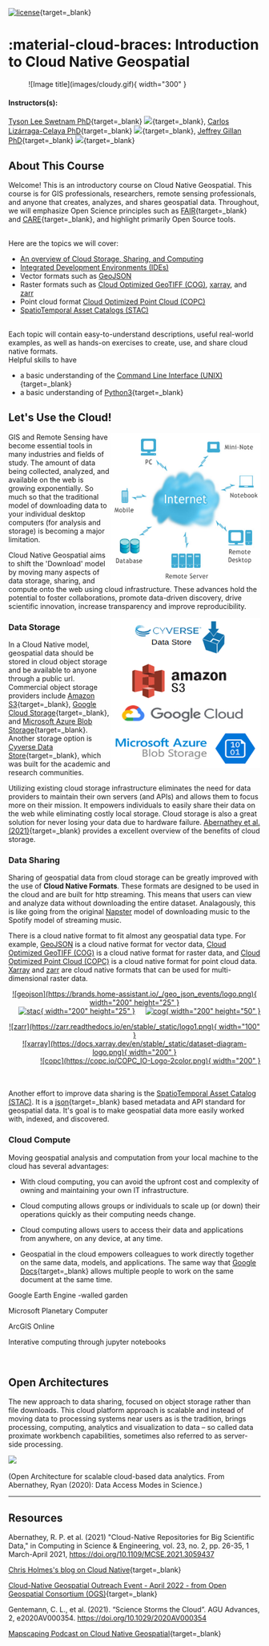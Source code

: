 [![license](https://mirrors.creativecommons.org/presskit/buttons/88x31/svg/by.svg)](https://creativecommons.org/licenses/by/4.0/){target=_blank} 

# :material-cloud-braces: Introduction to Cloud Native Geospatial

<figure markdown>
  ![Image title](images/cloudy.gif){ width="300" }
  <figcaption> </figcaption>
</figure>

#### Instructors(s): 

[Tyson Lee Swetnam PhD](https://tysonswetnam.com/){target=_blank} [![](https://orcid.org/sites/default/files/images/orcid_16x16.png)](http://orcid.org/0000-0002-6639-7181){target=_blank},
[Carlos Lizárraga-Celaya PhD](https://github.com/carloslizarragac){target=_blank} [![](https://orcid.org/sites/default/files/images/orcid_16x16.png)](https://orcid.org/0000-0002-0893-4268){target=_blank},
[Jeffrey Gillan PhD](http://www.gillanscience.com){target=_blank} [![](https://orcid.org/sites/default/files/images/orcid_16x16.png)](http://orcid.org/0000-0002-0731-3048){target=_blank}




## About This Course
Welcome! This is an introductory course on Cloud Native Geospatial. This course is for GIS professionals, researchers, remote sensing professionals, and anyone that creates, analyzes, and shares geospatial data. Throughout, we will emphasize Open Science principles such as [FAIR](https://www.go-fair.org/fair-principles/){target=_blank} and [CARE](https://www.gida-global.org/care){target=_blank}, and highlight primarily Open Source tools. 


<br/> Here are the topics we will cover:

* [An overview of Cloud Storage, Sharing, and Computing](#lets-use-the-cloud)
* [Integrated Development Environments (IDEs)](ide.md)
* Vector formats such as [GeoJSON](geojson.md)
* Raster formats such as [Cloud Optimized GeoTIFF (COG)](cog.md), [xarray](xarray.md), and [zarr](zarr.md)
* Point cloud format [Cloud Optimized Point Cloud (COPC)](copc.md)
* [SpatioTemporal Asset Catalogs (STAC)](stac.md)

<br/>
Each topic will contain easy-to-understand descriptions, useful real-world examples, as well as hands-on exercises to create, use, and share cloud native formats. 

<br/>
 Helpful skills to have

* a basic understanding of the [Command Line Interface (UNIX)](https://swcarpentry.github.io/shell-novice/){target=_blank}
* a basic understanding of [Python3](https://www.geeksforgeeks.org/introduction-to-python3/#:~:text=Python%20is%20a%20high%2Dlevel,them%20readable%20all%20the%20time.){target=_blank}

## Let's Use the Cloud!

<img align="right" width="300" height="300" src="images/cloud_graphic.png">

GIS and Remote Sensing have become essential tools in many industries and fields of study. The amount of data being collected, analyzed, and available on the web is growing exponentially. So much so that the traditional model of downloading data to your individual desktop computers (for analysis and storage) is becoming a major limitation. 

Cloud Native Geospatial aims to shift the 'Download' model by moving many aspects of data storage, sharing, and compute onto the web using cloud infrastructure. These advances hold the potential to foster collaborations, promote data-driven discovery, drive scientific innovation, increase transparency and improve reproducibility.


<img align="right" width="300" height="300" src="images/cloud_storage.png">

### Data Storage
In a Cloud Native model, geospatial data should be stored in cloud object storage and be available to anyone through a public url. Commercial object storage providers include [Amazon S3](https://aws.amazon.com/s3/){target=_blank}, [Google Cloud Storage](https://cloud.google.com/storage){target=_blank}, and [Microsoft Azure Blob Storage](https://azure.microsoft.com/en-us/services/storage/blobs/){target=_blank}. Another storage option is [Cyverse Data Store](https://cyverse.org/data-store){target=_blank}, which was built for the academic and research communities. 

Utilizing existing cloud storage infrastructure eliminates the need for data providers to maintain their own servers (and APIs) and allows them to focus more on their mission. It empowers individuals to easily share their data on the web while eliminating costly local storage. Cloud storage is also a great solution for never losing your data due to hardware failure. [Abernathey et al. (2021)](https://doi.org/10.1109/MCSE.2021.3059437){target=_blank} provides a excellent overview of the benefits of cloud storage.

### Data Sharing 
Sharing of geospatial data from cloud storage can be greatly improved with the use of **Cloud Native Formats**. These formats are designed to be used in the cloud and are built for http streaming. This means that users can view and analyze data without downloading the entire dataset. Analagously, this is like going from the original [Napster](https://en.wikipedia.org/wiki/Napster) model of downloading music to the Spotify model of streaming music.

There is a cloud native format to fit almost any geospatial data type. For example, [GeoJSON](geojson.md) is a cloud native format for vector data, [Cloud Optimized GeoTIFF (COG)](cog.md) is a cloud native format for raster data, and [Cloud Optimized Point Cloud (COPC)](copc.md) is a cloud native format for point cloud data. [Xarray](xarray.md) and [zarr](zarr.md) are cloud native formats that can be used for multi-dimensional raster data.

<center>
<a href="https://geojson.io" style="float:left" target="blank" rel="geojson">![geojson](https://brands.home-assistant.io/_/geo_json_events/logo.png){ width="200" height="25" } </a>

<a href="https://cogeo.org" style="float:right" target="blank" rel="cog">![cog](https://www.cogeo.org/images/logo/Cog-02.png){ width="200" height="50" } </a> 

<a href="https://stacspec.org" style="float:center" target="blank" rel="stac">![stac](https://d33wubrfki0l68.cloudfront.net/22691a3c3002324451ed99f4009de8aab761e1b7/d24da/public/images-original/stac-01.png){ width="200" height="25" } </a>
</center> 

<center>
<a href="https://zarr.readthedocs.io" style="float:left" target="blank" rel="zarr">![zarr](https://zarr.readthedocs.io/en/stable/_static/logo1.png){ width="100" } </a>
<a href="https://docs.xarray.dev" style="float:center" target="blank" rel="xarray">![xarray](https://docs.xarray.dev/en/stable/_static/dataset-diagram-logo.png){ width="200" } </a> 
<a href="https://copc.io" style="float:right" target="blank" rel="copc">![copc](https://copc.io/COPC_IO-Logo-2color.png){ width="200" } </a> 
</center>
<br/>
<br/>
<br/>

Another effort to improve data sharing is the [SpatioTemporal Asset Catalog (STAC)](stac.md). It is a [json](https://en.wikipedia.org/wiki/JSON){target=_blank} based metadata and API standard for geospatial data. It's goal is to make geospatial data more easily worked with, indexed, and discovered. 





### Cloud Compute 
Moving geospatial analysis and computation from your local machine to the cloud has several advantages: 

* With cloud computing, you can avoid the upfront cost and complexity of owning and maintaining your own IT infrastructure.

* Cloud computing allows groups or individuals to scale up (or down) their operations quickly as their computing needs change.

* Cloud computing allows users to access their data and applications from anywhere, on any device, at any time.

* Geospatial in the cloud empowers colleagues to work directly together on the same data, models, and applications. The same way that [Google Docs](https://www.google.com/docs/about/){target=_blank} allows multiple people to work on the same document at the same time.

Google Earth Engine -walled garden  

Microsoft Planetary Computer

ArcGIS Online

Interative computing through jupyter notebooks

<br/>


## Open Architectures

The new approach to data sharing, focused on object storage rather than file downloads. This cloud platform approach is scalable and instead of moving data to processing systems near users as is the tradition, brings processing, computing, analytics and visualization to data – so called data proximate workbench capabilities, sometimes also referred to as server-side processing.

<img src="https://miro.medium.com/max/1400/1*FkR2h8f_Lut00Uo_Pxogvg.png" width=480>

(Open Architecture for scalable cloud-based data analytics. From Abernathey, Ryan (2020): Data Access Modes in Science.)

---

## Resources  

Abernathey, R. P.  et al. (2021) "Cloud-Native Repositories for Big Scientific Data," in Computing in Science & Engineering, vol. 23, no. 2, pp. 26-35, 1 March-April 2021, https://doi.org/10.1109/MCSE.2021.3059437

[Chris Holmes's blog on Cloud Native](https://www.ogc.org/blog-article/towards-a-cloud-native-ogc/){target=_blank}

[Cloud-Native Geospatial Outreach Event - April 2022 - from Open Geospatial Consortium (OGS)](https://www.youtube.com/watch?v=hprPIr9Vt4M&list=PLQsQNjNIDU87yUFyKy1seaiRps389RPwk){target=_blank}

Gentemann, C. L., et al. (2021). “Science Storms the Cloud”. AGU Advances, 2, e2020AV000354. https://doi.org/10.1029/2020AV000354

[Mapscaping Podcast on Cloud Native Geospatial](https://mapscaping.com/podcast/cloud-native-geospatial/){target=_blank}